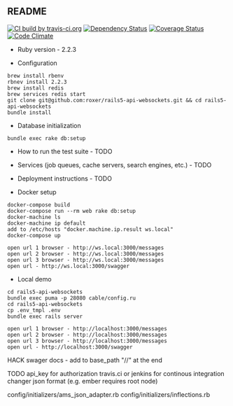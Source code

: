 ## README

[![CI build by travis-ci.org](https://travis-ci.org/roxer/rails5-api-websockets.svg?branch=master)](https://travis-ci.org/roxer/rails5-api-websockets.svg?branch=master)
[![Dependency Status](https://gemnasium.com/roxer/rails5-api-websockets.png)](https://gemnasium.com/roxer/rails5-api-websockets)
[![Coverage Status](https://coveralls.io/repos/roxer/rails5-api-websockets/badge.png?branch=master&service=github)](https://coveralls.io/github/roxer/rails5-api-websockets?branch=master)
[![Code Climate](https://codeclimate.com/github/roxer/rails5-api-websockets.png)](https://codeclimate.com/github/roxer/rails5-api-websockets)

* Ruby version - 2.2.3

* Configuration

```
brew install rbenv
rbnev install 2.2.3
brew install redis
brew services redis start
git clone git@github.com:roxer/rails5-api-websockets.git && cd rails5-api-websockets
bundle install
```

* Database initialization

```
bundle exec rake db:setup
```

* How to run the test suite - TODO

* Services (job queues, cache servers, search engines, etc.) - TODO

* Deployment instructions - TODO

* Docker setup

```
docker-compose build
docker-compose run --rm web rake db:setup
docker-machine ls
docker-machine ip default
add to /etc/hosts "docker.machine.ip.result ws.local"
docker-compose up

open url 1 browser - http://ws.local:3000/messages
open url 2 browser - http://ws.local:3000/messages
open url 3 browser - http://ws.local:3000/messages
open url - http://ws.local:3000/swagger
```

* Local demo

```
cd rails5-api-websockets
bundle exec puma -p 28080 cable/config.ru
cd rails5-api-websockets
cp .env_tmpl .env
bundle exec rails server

open url 1 browser - http://localhost:3000/messages
open url 2 browser - http://localhost:3000/messages
open url 3 browser - http://localhost:3000/messages
open url - http://localhost:3000/swagger
```

HACK
swager docs - add to base_path "//" at the end

TODO
api_key for authorization
travis.ci or jenkins for continous integration
changer json format (e.g. ember requires root node)

config/initializers/ams_json_adapter.rb
config/initializers/inflections.rb


